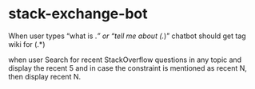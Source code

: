 # stack-exchange-bot

When user types “what is .*” or “tell me about (.*)” 
chatbot should get tag wiki for (.*)

when user Search for recent StackOverflow questions in any topic and display the recent 5 and in case the constraint is mentioned as recent N,
then display recent N.
